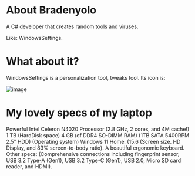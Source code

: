 # About Bradenyolo
A C# developer that creates random tools and viruses.

Like: WindowsSettings.
# What about it?
WindowsSettings is a personalization tool, tweaks tool.
Its icon is:

![image](https://user-images.githubusercontent.com/97461027/172520798-f6b18e7b-ca60-4f21-9cc2-496009f12849.png)

# My lovely specs of my laptop
Powerful Intel Celeron N4020 Processor (2.8 GHz, 2 cores, and 4M cache!)
1 TB (HardDisk space)
4 GB (of DDR4 SO-DIMM RAM)
(1TB SATA 5400RPM 2.5" HDD) 
(Operating system) Windows 11 Home.
(15.6 (Screen size. HD Display, and 83% screen-to-body ratio).
A beautiful ergonomic keyboard.
Other specs: (Comprehensive connections including fingerprint sensor, USB 3.2 Type-A (Gen1), USB 3.2 Type-C (Gen1), USB 2.0, Micro SD card reader, and HDMI).
